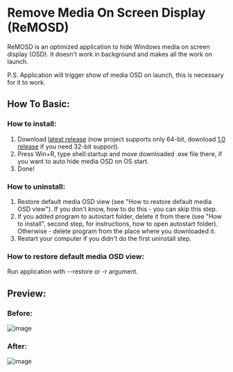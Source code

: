 # Remove Media On Screen Display (ReMOSD)
ReMOSD is an optimized application to hide Windows media on screen display (OSD). It doesn't work in background and makes all the work on launch.

P.S. Application will trigger show of media OSD on launch, this is necessary for it to work.

## How To Basic:
### How to install:
1) Download [latest release](https://github.com/qt-kaneko/ReMOSD/releases/download/2.1/ReMOSD.exe) (now project supports only 64-bit, download [1.0 release](https://github.com/qt-kaneko/ReMOSD/releases/download/1.0/ReMOSD.exe) if you need 32-bit support).
2) Press Win+R, type shell:startup and move downloaded .exe file there, if you want to auto hide media OSD on OS start.
3) Done!
### How to uninstall:
1) Restore default media OSD view (see "How to restore default media OSD view"). If you don't know, how to do this - you can skip this step.
2) If you added program to autostart folder, delete it from there (see "How to install", second step, for instructions, how to open autostart folder). Otherwise - delete program from the place where you downloaded it.
3) Restart your computer if you didn't do the first uninstall step.

### How to restore default media OSD view:
Run application with --restore or -r argument.

## Preview:
### Before:
![image](https://user-images.githubusercontent.com/89200081/130510215-9a202249-ce3b-43e8-8a05-11c20071cd89.png)
### After:
![image](https://user-images.githubusercontent.com/89200081/130510163-153fa0b5-6016-4392-905f-f5d09588e21a.png)
